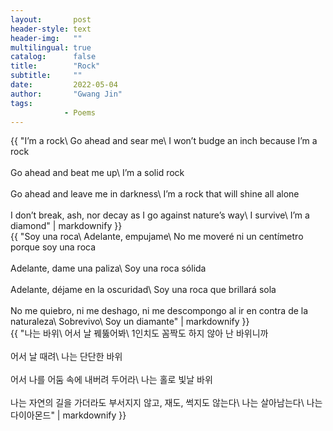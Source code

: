 ```yaml
---
layout:       post
header-style: text
header-img:   ""
multilingual: true
catalog:      false
title:        "Rock"
subtitle:     ""
date:         2022-05-04 
author:       "Gwang Jin"
tags:
            - Poems
---
```


<div class="en post-container">
    {{ "I’m a rock\
        Go ahead and sear me\
        I won’t budge an inch because I’m a rock
        <br><br>
        Go ahead and beat me up\
        I’m a solid rock
        <br><br>
        Go ahead and leave me in darkness\
        I’m a rock that will shine all alone
        <br><br>
        I don’t break, ash, nor decay as I go against nature’s way\
        I survive\
        I’m a diamond" | markdownify }}
</div>

<div class="es post-container">
    {{ "Soy una roca\
        Adelante, empujame\
        No me moveré ni un centímetro porque soy una roca
        <br><br>
        Adelante, dame una paliza\
        Soy una roca sólida
        <br><br>
        Adelante, déjame en la oscuridad\
        Soy una roca que brillará sola
        <br><br>
        No me quiebro, ni me deshago, ni me descompongo al ir en contra de la naturaleza\
        Sobrevivo\
        Soy un diamante" | markdownify }}
</div>

<div class="ko post-container">
    {{ "나는 바위\
        어서 날 꿰뚫어봐\
        1인치도 꼼짝도 하지 않아 난 바위니까
        <br><br>
        어서 날 때려\
        나는 단단한 바위
        <br><br>
        어서 나를 어둠 속에 내버려 두어라\
        나는 홀로 빛날 바위
        <br><br>
        나는 자연의 길을 가더라도 부서지지 않고, 재도, 썩지도 않는다\
        나는 살아남는다\
        나는 다이아몬드" | markdownify }}
</div>
